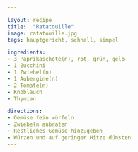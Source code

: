 ```yaml
---

layout: recipe
title:  "Ratatouille"
image: ratatouille.jpg
tags: hauptgericht, schnell, simpel

ingredients:
- 3 Paprikaschote(n), rot, grün, gelb
- 1 Zucchini
- 1 Zwiebel(n)
- 1 Aubergine(n)
- 2 Tomate(n)
- Knoblauch
- Thymian

directions:
- Gemüse fein würfeln
- Zwiebeln anbraten
- Restliches Gemüse hinzugeben
- Würzen und auf geringer Hitze dünsten
---
```


